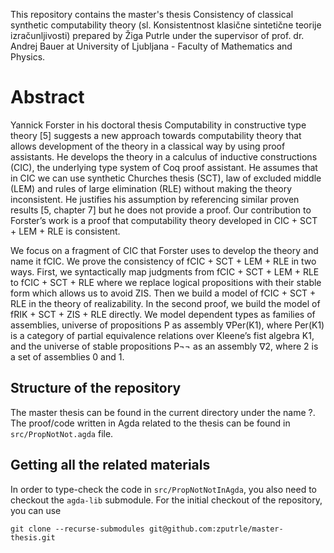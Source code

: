 This repository contains the master's thesis Consistency of classical synthetic computability theory (sl. Konsistentnost klasične sintetične teorije izračunljivosti) prepared by Žiga Putrle under the supervisor of prof. dr. Andrej Bauer at University of Ljubljana - Faculty of Mathematics and Physics.

# Abstract
Yannick Forster in his doctoral thesis Computability in constructive type theory [5] suggests a new approach towards computability theory that allows development of the theory in a classical way by using proof assistants. He develops the theory in a calculus of inductive constructions (CIC), the underlying type system of Coq proof assistant. He assumes that in CIC we can use synthetic Churches thesis (SCT), law of excluded middle (LEM) and rules of large elimination (RLE) without making the theory inconsistent. He justifies his assumption by referencing similar proven results [5, chapter 7] but he does not provide a proof. Our contribution to Forster’s work is a proof that computability theory developed in CIC + SCT + LEM + RLE is consistent.

We focus on a fragment of CIC that Forster uses to develop the theory and name it fCIC. We prove the consistency of fCIC + SCT + LEM + RLE in two ways. First, we syntactically map judgments from fCIC + SCT + LEM + RLE to fCIC + SCT + RLE where we replace logical propositions with their stable form which allows us to avoid ZIS. Then we build a model of fCIC + SCT + RLE in the theory of realizability. In the second proof, we build the model of fRIK + SCT + ZIS + RLE directly. We model dependent types as families of assemblies, universe of propositions P as assembly ∇Per(K1), where Per(K1) is a category of partial equivalence relations over Kleene’s fist algebra K1, and the universe of stable propositions P¬¬ as an assembly ∇2, where 2 is a set of assemblies 0 and 1.

## Structure of the repository

The master thesis can be found in the current directory under the name ?.
The proof/code written in Agda related to the thesis can be found in `src/PropNotNot.agda` file.

## Getting all the related materials

In order to type-check the code in `src/PropNotNotInAgda`, you also need to checkout the `agda-lib` submodule. For the initial checkout of the repository, you can use
    
    git clone --recurse-submodules git@github.com:zputrle/master-thesis.git
